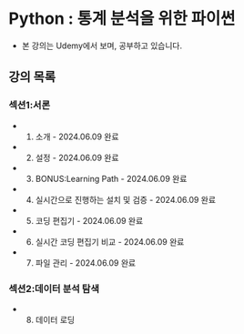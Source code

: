 # Python : 통계 분석을 위한 파이썬
- 본 강의는 Udemy에서 보며, 공부하고 있습니다.

## 강의 목록

### 섹션1:서론
- 1. 소개 - 2024.06.09 완료
- 2. 설정 - 2024.06.09 완료
- 3. BONUS:Learning Path - 2024.06.09 완료
- 4. 실시간으로 진행하는 설치 및 검증 - 2024.06.09 완료
- 5. 코딩 편집기 - 2024.06.09 완료
- 6. 실시간 코딩 편집기 비교 - 2024.06.09 완료
- 7. 파일 관리 - 2024.06.09 완료

### 섹션2:데이터 분석 탐색
- 8. 데이터 로딩